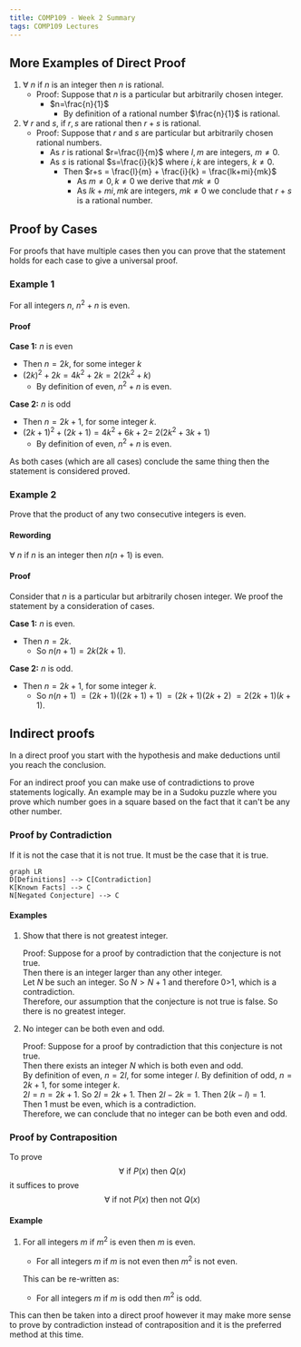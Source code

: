 ```yaml
---
title: COMP109 - Week 2 Summary
tags: COMP109 Lectures
---
```

## More Examples of Direct Proof
1. $\forall\ n$ if $n$ is an integer then $n$ is rational. 
	* Proof: Suppose that $n$ is a particular but arbitrarily chosen integer.
		* $n=\frac{n}{1}$
			* By definition of a rational number $\frac{n}{1}$ is rational.
1. $\forall\ r$ and $s$, if $r,s$ are rational then $r+s$ is rational.
	* Proof: Suppose that $r$ and $s$ are particular but arbitrarily chosen rational numbers.
		* As $r$ is rational $r=\frac{l}{m}$ where $l,m$ are integers, $m\neq 0$.
		* As $s$ is rational $s=\frac{i}{k}$ where $i,k$ are integers, $k\neq 0$.
			* Then $r+s = \frac{l}{m} + \frac{i}{k} = \frac{lk+mi}{mk}$
				* As $m\neq 0, k\neq 0$ we derive that $mk\neq 0$
				* As $lk+mi,mk$ are integers, $mk\neq 0$ we conclude that $r+s$ is a rational number. 

## Proof by Cases
For proofs that have multiple cases then you can prove that the statement holds for each case to give a universal proof.

### Example 1
For all integers $n,\ n^2 + n$ is even.

#### Proof
**Case 1:** $n$ is even  

* Then $n=2k$, for some integer $k$  
* $(2k)^2+2k=4k^2+2k=2(2k^2+k)$
	* By definition of even, $n^2 + n$ is even. 

**Case 2:** $n$ is odd

* Then $n=2k+1$, for some integer $k$.
* $(2k+1)^2+(2k+1)=4k^2+6k+2=$ $2(2k^2+3k+1)$
	* By definition of even, $n^2 + n$ is even. 
	
As both cases (which are all cases) conclude the same thing then the statement is considered proved.

### Example 2
Prove that the product of any two consecutive integers is even. 

#### Rewording
$\forall\ n$ if $n$ is an integer then $n(n+1)$ is even. 

#### Proof
Consider that $n$ is a particular but arbitrarily chosen integer. We proof the statement by a consideration of cases.

**Case 1:** $n$ is even.

* Then $n=2k$.
	* So $n(n+1)=2k(2k+1)$.

**Case 2:** $n$ is odd.
	
* Then $n=2k+1$, for some integer $k$.
	* So $n(n+1)$ $=(2k+1)((2k+1)+1)$ $= (2k+1)(2k+2)$ $= 2(2k+1)(k+1)$.

## Indirect proofs
In a direct proof you start with the hypothesis and make deductions until you reach the conclusion.

For an indirect proof you can make use of contradictions to prove statements logically. An example may be in a Sudoku puzzle where you prove which number goes in a square based on the fact that it can't be any other number.

### Proof by Contradiction
If it is not the case that it is not true. It must be the case that it is true.

```mermaid
graph LR
D[Definitions] --> C[Contradiction]
K[Known Facts] --> C
N[Negated Conjecture] --> C
```

#### Examples
1. Show that there is not greatest integer.

	Proof: Suppose for a proof by contradiction that the conjecture is not true.  
	Then there is an integer larger than any other integer.  
	Let $N$ be such an integer.
	So $N>N+1$ and therefore 0>1, which is a contradiction.  
	Therefore, our  assumption that the conjecture is not true is false. So there is no greatest integer.
2. No integer can be both even and odd.
	
	Proof: Suppose for a proof by contradiction that this conjecture is not true.  
	Then there exists an integer $N$ which is both even and odd.  
	By definition of even, $n=2l$, for some integer $l$. 
	By definition of odd, $n=2k+1$, for some integer $k$.  
	$2l=n=2k+1$. So $2l=2k+1$. Then $2l-2k=1$. Then $2(k-l) = 1$.  
	Then 1 must be even, which is a contradiction.  
	Therefore, we can conclude that no integer can be both even and odd.

### Proof by Contraposition
To prove 
$$\forall \text{ if } P(x) \text{ then } Q(x)$$
it suffices to prove  
$$\forall \text{ if not } P(x) \text{ then not } Q(x)$$

#### Example
1. For all integers $m$ if $m^2$ is even then $m$ is even.
	* For all integers $m$ if $m$ is not even then $m^2$ is not even.
	
	This can be re-written as:
	
	* For all integers $m$ if $m$ is odd then $m^2$ is odd.

This can then be taken into a direct proof however it may make more sense to prove by contradiction instead of contraposition and it is the preferred method at this time.
